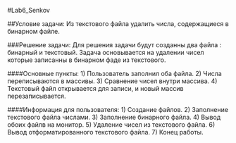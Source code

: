 #﻿Lab6_Senkov
 
##Условие задачи:
Из текстового файла удалить числа, содержащиеся в бинарном
файле.

###Решение задачи:
Для решения задачи будут созданны два файла : бинарный и текстовый. Задача основывается на удалении чисел которые записанны в бинарном фаде из текстового.

####Основные пункты:
	1) Пользователь заполнил оба файла.
	2) Числа переписываются в массивы.
	3) Сравнение чисел внутри массива.
	4) Текстовый файл открывается для записи, и новый массив перезаписывается.
	
####Информация для пользователя:
	1) Создание файлов.
	2) Заполнение текстового файла числами.
	3) Заполнение бинарного файла.
	4) Вывод обоих файлв на монитор.
	5) Удаление чисел из текстового файла.
	6) Вывод отформатированного текстового файла.
	7) Конец работы.
